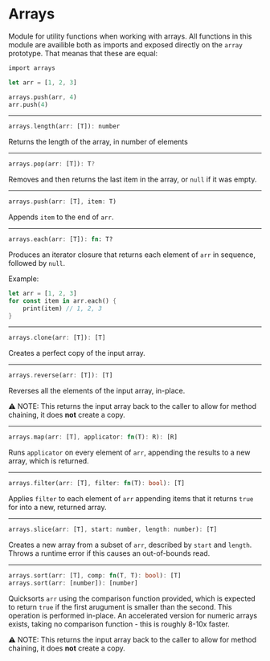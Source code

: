 # Arrays
Module for utility functions when working with arrays. All functions in this module are availible both as imports and exposed directly on the `array` prototype. That meanas that these are equal:
```rust
import arrays

let arr = [1, 2, 3]

arrays.push(arr, 4)
arr.push(4)
```

---

```rust
arrays.length(arr: [T]): number
```
Returns the length of the array, in number of elements

---

```rust
arrays.pop(arr: [T]): T?
```
Removes and then returns the last item in the array, or `null` if it was empty.

---

```rust
arrays.push(arr: [T], item: T)
```
Appends `item` to the end of `arr`.

---

```rust
arrays.each(arr: [T]): fn: T?
```

Produces an iterator closure that returns each element of `arr` in sequence, followed by `null`.

Example:
```rust
let arr = [1, 2, 3]
for const item in arr.each() {
    print(item) // 1, 2, 3
}
```

---

```rust
arrays.clone(arr: [T]): [T]
```

Creates a perfect copy of the input array.

---

```rust
arrays.reverse(arr: [T]): [T]
```
Reverses all the elements of the input array, in-place.

⚠️ NOTE: This returns the input array back to the caller to allow for method chaining, it does **not** create a copy.

---

```rust
arrays.map(arr: [T], applicator: fn(T): R): [R]
```
Runs `applicator` on every element of `arr`, appending the results to a new array, which is returned.

---

```rust
arrays.filter(arr: [T], filter: fn(T): bool): [T]
```
Applies `filter` to each element of `arr` appending items that it returns `true` for into a new, returned array.

---

```rust
arrays.slice(arr: [T], start: number, length: number): [T]
```
Creates a new array from a subset of `arr`, described by `start` and `length`. Throws a runtime error if this causes an out-of-bounds read.

---

```rust
arrays.sort(arr: [T], comp: fn(T, T): bool): [T]
arrays.sort(arr: [number]): [number]
```
Quicksorts `arr` using the comparison function provided, which is expected to return `true` if the first arugument is smaller than the second. This operation is performed in-place.
An accelerated version for numeric arrays exists, taking no comparison function - this is roughly 8-10x faster.

⚠️ NOTE: This returns the input array back to the caller to allow for method chaining, it does **not** create a copy.